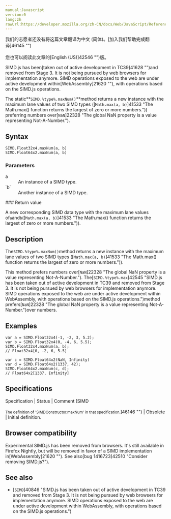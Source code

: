 ```yaml
---
manual:Javascript
version:0
lang:zh
rawUrl:https://developer.mozilla.org/zh-CN/docs/Web/JavaScript/Reference/Global_Objects/SIMD/maxNum
---
```




<bdi>我们的志愿者还没有将这篇文章翻译为<bdi>中文 (简体)</bdi>。[加入我们帮助完成翻译]46145 "")<br></br>您也可以阅读此文章的[English (US)]42546 "")版。</bdi>






SIMD.js has been[taken out of active development in TC39]41628 "")and removed from Stage 3. It is not being pursued by web browsers for implementation anymore. SIMD operations exposed to the web are under active development within[WebAssembly]21620 ""), with operations based on the SIMD.js operations.



The static**`SIMD.%type%.maxNum()`**method returns a new instance with the maximum lane values of two SIMD types ([`Math.max(a, b)`]41533 "The Math.max() function returns the largest of zero or more numbers.")) preferring numbers over[`NaN`]22328 "The global NaN property is a value representing Not-A-Number.").


## Syntax<a name="Syntax"></a>

```
SIMD.Float32x4.maxNum(a, b)
SIMD.Float64x2.maxNum(a, b)

```

### Parameters<a name="Parameters"></a>
<dl><dt id=''>a</dt><dd>An instance of a SIMD type.</dd><dt id=''>`b`</dt><dd>Another instance of a SIMD type.</dd></dl>
### Return value<a name="Return_value"></a>


A new corresponding SIMD data type with the maximum lane values of`a`and`b`([`Math.max(a, b)`]41533 "The Math.max() function returns the largest of zero or more numbers.")).


## Description<a name="Description"></a>


The`SIMD.%type%.maxNum()`method returns a new instance with the maximum lane values of two SIMD types ([`Math.max(a, b)`]41533 "The Math.max() function returns the largest of zero or more numbers.")).



This method prefers numbers over[`NaN`]22328 "The global NaN property is a value representing Not-A-Number."). The[`SIMD.%type%.max`]42545 "SIMD.js has been taken out of active development in TC39 and removed from Stage 3. It is not being pursued by web browsers for implementation anymore. SIMD operations exposed to the web are under active development within WebAssembly, with operations based on the SIMD.js operations.")method prefers[`NaN`]22328 "The global NaN property is a value representing Not-A-Number.")over numbers.


## Examples<a name="Examples"></a>

```
var a = SIMD.Float32x4(-1, -2, 3, 5.2);
var b = SIMD.Float32x4(0, -4, 6, 5.5);
SIMD.Float32x4.maxNum(a, b);
// Float32x4[0, -2, 6, 5.5]

var c = SIMD.Float64x2(NaN, Infinity)
var d = SIMD.Float64x2(1337, 42);
SIMD.Float64x2.maxNum(c, d);
// Float64x2[1337, Infinity]
```

## Specifications<a name="Specifications"></a>

Specification | Status | Comment 
[SIMD<br></br><small>The definition of &#39;SIMDConstructor.maxNum&#39; in that specification.</small>]46146 "") | Obsolete | Initial definition. 


## Browser compatibility<a name="Browser_compatibility"></a>


Experimental SIMD.js has been removed from browsers. It&#39;s still available in Firefox Nightly, but will be removed in favor of a SIMD implementation in[WebAssembly]21620 ""). See also[bug 1416723]42510 "Consider removing SIMD.js?").


## See also<a name="See_also"></a>

* [`SIMD`]40846 "SIMD.js has been taken out of active development in TC39 and removed from Stage 3. It is not being pursued by web browsers for implementation anymore. SIMD operations exposed to the web are under active development within WebAssembly, with operations based on the SIMD.js operations.")




